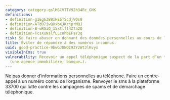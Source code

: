 ```yaml
---
category: category-qslMSCVTTV92h34Rc_GNK
definitions:
- definition-g1Eg63B8IHESTScdjVOs0
- definition-ATdO7iwQXxbXJKrjprMQJ
- definition-B-wRGiO_15xtlfl4ZTa2Q
- definition-TcsXuNslfLLcnhbEFaY3q
risk: Se faire abuser en donnant des données personnelles au cours de l’appel.
title: Éviter de répondre à des numéros inconnus.
uuid: good-practice-9bwGJUNQI9ZY2WtJlKvyx
visibleInCms: true
vulnerability: Recevoir un appel téléphonique suspect de la part d’un tiers de confiance
  (une agence immobilière, banque…).
---
```


Ne pas donner d’informations personnelles au téléphone. Faire un contre-appel à un numéro connu de l’organisme. Renvoyer le sms à la plateforme 33700 qui lutte contre les campagnes de spams et de démarchage téléphonique.